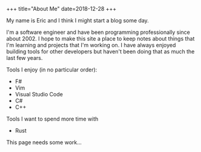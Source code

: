 +++
title="About Me"
date=2018-12-28
+++

My name is Eric and I think I might start a blog some day.

I'm a software engineer and have been programming professionally since about 2002.  I hope to make this site a place to keep notes about things that I'm learning and projects that I'm working on.  I have always enjoyed building tools for other developers but haven't been doing that as much the last few years. 

Tools I enjoy (in no particular order):
* F#
* Vim
* Visual Studio Code
* C#
* C++

Tools I want to spend more time with
* Rust

This page needs some work...

